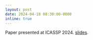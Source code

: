 ```yaml
---
layout: post
date: 2024-04-18 08:30:00-0000
inline: true
---
```


Paper presented at ICASSP 2024. [slides](/assets/files/aegis_poster.pdf).
